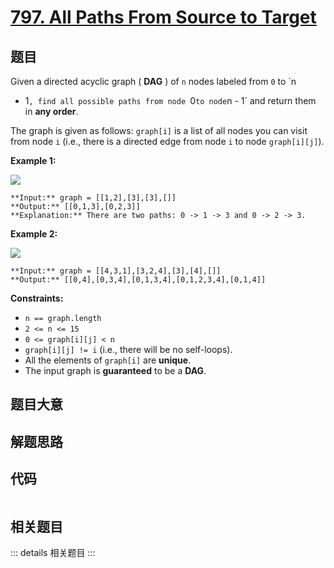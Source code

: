 # [797. All Paths From Source to Target](https://leetcode.com/problems/all-paths-from-source-to-target)

## 题目

Given a directed acyclic graph ( **DAG** ) of `n` nodes labeled from `0` to `n
- 1`, find all possible paths from node `0` to node `n - 1` and return them in
**any order**.

The graph is given as follows: `graph[i]` is a list of all nodes you can visit
from node `i` (i.e., there is a directed edge from node `i` to node
`graph[i][j]`).



**Example 1:**

![](https://assets.leetcode.com/uploads/2020/09/28/all_1.jpg)

    
    
    **Input:** graph = [[1,2],[3],[3],[]]
    **Output:** [[0,1,3],[0,2,3]]
    **Explanation:** There are two paths: 0 -> 1 -> 3 and 0 -> 2 -> 3.
    

**Example 2:**

![](https://assets.leetcode.com/uploads/2020/09/28/all_2.jpg)

    
    
    **Input:** graph = [[4,3,1],[3,2,4],[3],[4],[]]
    **Output:** [[0,4],[0,3,4],[0,1,3,4],[0,1,2,3,4],[0,1,4]]
    



**Constraints:**

  * `n == graph.length`
  * `2 <= n <= 15`
  * `0 <= graph[i][j] < n`
  * `graph[i][j] != i` (i.e., there will be no self-loops).
  * All the elements of `graph[i]` are **unique**.
  * The input graph is **guaranteed** to be a **DAG**.


## 题目大意

## 解题思路

## 代码

```javascript

```

## 相关题目

::: details 相关题目
:::
